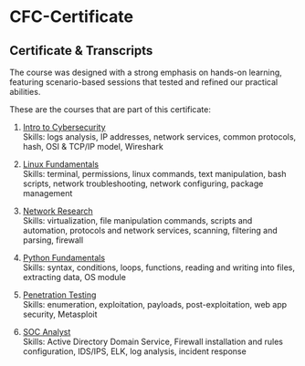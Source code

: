 # CFC-Certificate

## Certificate & Transcripts
  
The course was designed with a strong emphasis on hands-on learning, featuring scenario-based sessions that tested and refined our practical abilities.

These are the courses that are part of this certificate: 

1. [Intro to Cybersecurity](Intro-to-Cybersecurity.pdf) <br>
    Skills: logs analysis, IP addresses, network services, common protocols, hash, OSI & TCP/IP model, Wireshark

2. [Linux Fundamentals](Linux-Fundamentals.pdf) <br>
    Skills: terminal, permissions, linux commands, text manipulation, bash scripts, network troubleshooting, network configuring, package management

3. [Network Research](Network-Research.pdf) <br>
    Skills: virtualization, file manipulation commands, scripts and automation, protocols and network services, scanning, filtering and parsing, firewall

4. [Python Fundamentals](Python-Fundamentals.pdf) <br>
    Skills: syntax, conditions, loops, functions, reading and writing into files, extracting data, OS module

5. [Penetration Testing](Penetration-Testing.pdf) <br>
    Skills: enumeration, exploitation, payloads, post-exploitation, web app security, Metasploit

6. [SOC Analyst](SOC-Analyst.pdf) <br>
    Skills: Active Directory Domain Service, Firewall installation and rules configuration, IDS/IPS, ELK, log analysis, incident response

